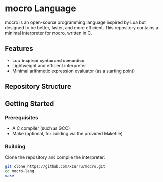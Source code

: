 # mocro Language

mocro is an open-source programming language inspired by Lua but designed to be better, faster, and more efficient. This repository contains a minimal interpreter for mocro, written in C.

## Features

- Lua-inspired syntax and semantics
- Lightweight and efficient interpreter
- Minimal arithmetic expression evaluator (as a starting point)

## Repository Structure


## Getting Started

### Prerequisites

- A C compiler (such as GCC)
- Make (optional, for building via the provided Makefile)

### Building

Clone the repository and compile the interpreter:

```bash
git clone https://github.com/xzurru/mocro.git
cd mocro-lang
make
